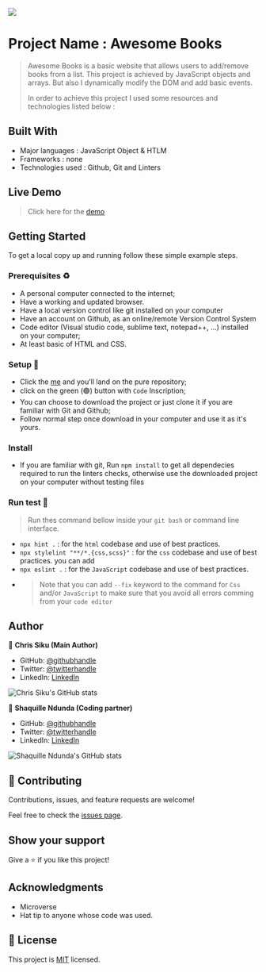 ![](https://img.shields.io/badge/Microverse-blueviolet)

# Project Name : Awesome Books

> Awesome Books is a basic website that allows users to add/remove books from a list. This project is achieved by JavaScript objects and arrays. But also I dynamically modify the DOM and add basic events.
>
>
> In order to achieve this project I used some resources and technologies listed below :

<!-- ## Here is the screen shoot of the project -->

<!-- ![screen](https://user-images.githubusercontent.com/101924220/169167327-1be8919e-2bda-4006-8efe-1d12850dc485.PNG) -->

<!-- | On Desktop                                                                                                                                                                 | On Mobile                                                                                                                                                                 |
| --------------------------------------------------------------------------------------------------------------------------------------------------------------------- | --------------------------------------------------------------------------------------------------------------------------------------------------------------------- |
| <img width="800" alt="Desktop version of the project" src="https://user-images.githubusercontent.com/101924220/169167327-1be8919e-2bda-4006-8efe-1d12850dc485.PNG"> | <img width="320" alt="Screenshot 2022-05-15 at 23 27 28" src="https://user-images.githubusercontent.com/101924220/169225155-2b7f8b7c-0ab1-442a-8ecb-10b894e79ea5.PNG"> | -->

## Built With

- Major languages : JavaScript Object & HTLM
- Frameworks : none
- Technologies used : Github, Git and Linters

## Live Demo

> Click here for the [demo](https://chrissiku.github.io/Awesome-Books/)

## Getting Started

To get a local copy up and running follow these simple example steps.

### Prerequisites ♻️

- A personal computer connected to the internet;
- Have a working and updated browser.
- Have a local version control like git installed on your computer
- Have an account on Github, as an online/remote Version Control System
- Code editor (Visual studio code, sublime text, notepad++, ...) installed on your computer;
- At least basic of HTML and CSS.

### Setup 🎰

- Click the [me](https://github.com/Chrissiku/Awesome-Books) and you'll land on the pure repository;
- click on the green (🟢) button with `Code` Inscription;
- You can choose to download the project or just clone it if you are familiar with Git and Github;
- Follow normal step once download in your computer and use it as it's yours.

### Install

- If you are familiar with git, Run `npm install` to get all dependecies required to run the linters checks, otherwise use the downloaded project on your computer without testing files

### Run test 🧪

> Run thes command bellow inside your `git bash` or command line interface.

- `npx hint .` : for the `html` codebase and use of best practices.
- `npx stylelint "**/*.{css,scss}"` : for the `css` codebase and use of best practices. you can add
- `npx eslint .` : for the `JavaScript` codebase and use of best practices.
- > Note that you can add `--fix` keyword to the command for `Css` and/or `JavaScript` to make sure that you avoid all errors comming from your `code editor`

## Author

👤 **Chris Siku (Main Author)**

- GitHub: [@githubhandle](https://github.com/Chrissiku)
- Twitter: [@twitterhandle](https://twitter.com/christian_siku)
- LinkedIn: [LinkedIn](https://www.linkedin.com/in/chris-siku-4bb53b232/)

![Chris Siku's GitHub stats](https://github-readme-stats.vercel.app/api?username=Chrissiku&count_private=true&theme=dark&show_icons=true)


👤 **Shaquille Ndunda (Coding partner)**

- GitHub: [@githubhandle](https://github.com/shaqdeff)
- Twitter: [@twitterhandle](https://twitter.com/shaquillendunda)
- LinkedIn: [LinkedIn](https://www.linkedin.com/in/shaquille-ndunda-b13a95107/)

![Shaquille Ndunda's GitHub stats](https://github-readme-stats.vercel.app/api?username=shaqdeff&count_private=true&theme=dark&show_icons=true)

## 🤝 Contributing

Contributions, issues, and feature requests are welcome!

Feel free to check the [issues page](../../issues/).

## Show your support

Give a ⭐️ if you like this project!

## Acknowledgments

- Microverse
- Hat tip to anyone whose code was used.

## 📝 License

This project is [MIT](./MIT.md) licensed.
